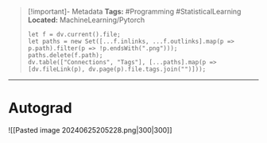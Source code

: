 > [!important]- Metadata
> **Tags:** #Programming #StatisticalLearning 
> **Located:** MachineLearning/Pytorch
> ```dataviewjs
> let f = dv.current().file;
> let paths = new Set([...f.inlinks, ...f.outlinks].map(p => p.path).filter(p => !p.endsWith(".png")));
> paths.delete(f.path);
> dv.table(["Connections", "Tags"], [...paths].map(p => [dv.fileLink(p), dv.page(p).file.tags.join("")]));
> ```

___
# Autograd







![[Pasted image 20240625205228.png|300|300]]
